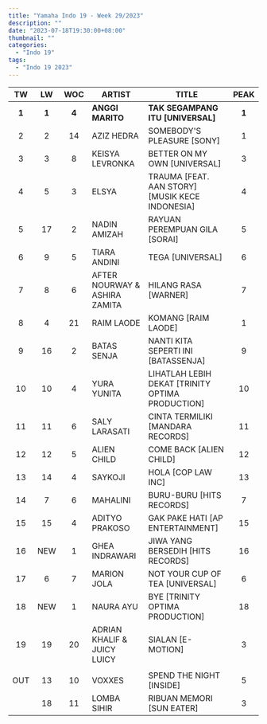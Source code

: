 ```yaml
---
title: "Yamaha Indo 19 - Week 29/2023"
description: ""
date: "2023-07-18T19:30:00+08:00"
thumbnail: ""
categories:
  - "Indo 19"
tags:
  - "Indo 19 2023"
---
```

<!--more-->
|TW|LW|WOC|ARTIST|TITLE|PEAK|
|:----:|:----:|:----:|----|----|:----:|
|**1**|**1**|**4**|**ANGGI MARITO**|**TAK SEGAMPANG ITU [UNIVERSAL]**|**1**|
|2|2|14|AZIZ HEDRA|SOMEBODY'S PLEASURE [SONY]|1|
|3|3|8|KEISYA LEVRONKA|BETTER ON MY OWN [UNIVERSAL]|3|
|4|5|3|ELSYA|TRAUMA [FEAT. AAN STORY] [MUSIK KECE INDONESIA]|4|
|5|17|2|NADIN AMIZAH|RAYUAN PEREMPUAN GILA [SORAI]|5|
|6|9|5|TIARA ANDINI|TEGA [UNIVERSAL]|6|
|7|8|6|AFTER NOURWAY & ASHIRA ZAMITA|HILANG RASA [WARNER]|7|
|8|4|21|RAIM LAODE|KOMANG [RAIM LAODE]|1|
|9|16|2|BATAS SENJA|NANTI KITA SEPERTI INI [BATASSENJA]|9|
|10|10|4|YURA YUNITA|LIHATLAH LEBIH DEKAT [TRINITY OPTIMA PRODUCTION]|10|
|11|11|6|SALY LARASATI|CINTA TERMILIKI [MANDARA RECORDS]|11|
|12|12|5|ALIEN CHILD|COME BACK [ALIEN CHILD]|12|
|13|14|4|SAYKOJI|HOLA [COP LAW INC]|13|
|14|7|6|MAHALINI|BURU-BURU [HITS RECORDS]|7|
|15|15|4|ADITYO PRAKOSO|GAK PAKE HATI [AP ENTERTAINMENT]|15|
|16|NEW|1|GHEA INDRAWARI|JIWA YANG BERSEDIH [HITS RECORDS]|16|
|17|6|7|MARION JOLA|NOT YOUR CUP OF TEA [UNIVERSAL]|6|
|18|NEW|1|NAURA AYU|BYE [TRINITY OPTIMA PRODUCTION]|18|
|19|19|20|ADRIAN KHALIF & JUICY LUICY|SIALAN [E-MOTION]|3|
| | | | | | |
|OUT|13|10|VOXXES|SPEND THE NIGHT [INSIDE]|5|
| |18|11|LOMBA SIHIR|RIBUAN MEMORI [SUN EATER]|3|